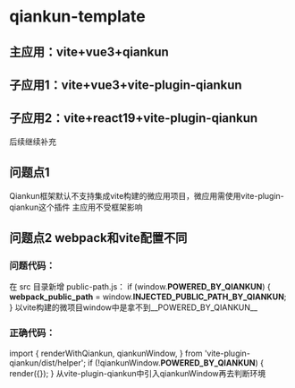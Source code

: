 # qiankun-template
## 主应用：vite+vue3+qiankun
## 子应用1：vite+vue3+vite-plugin-qiankun
## 子应用2：vite+react19+vite-plugin-qiankun
后续继续补充

## 问题点1
Qiankun框架默认不支持集成vite构建的微应用项目，微应用需使用vite-plugin-qiankun这个插件
主应用不受框架影响

## 问题点2  webpack和vite配置不同

### 问题代码：
在 src 目录新增 public-path.js：
if (window.__POWERED_BY_QIANKUN__) {
  __webpack_public_path__ = window.__INJECTED_PUBLIC_PATH_BY_QIANKUN__;
}
以vite构建的微项目window中是拿不到__POWERED_BY_QIANKUN__

### 正确代码：
import {
  renderWithQiankun,
  qiankunWindow,
} from 'vite-plugin-qiankun/dist/helper';
if (!qiankunWindow.__POWERED_BY_QIANKUN__) {
  render({});
}
从vite-plugin-qiankun中引入qiankunWindow再去判断环境


